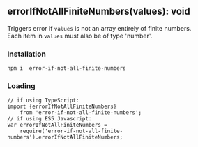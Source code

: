 ## errorIfNotAllFiniteNumbers(values): void

Triggers error if `values` is not an array entirely of finite numbers.  
Each item in `values` must also be of type 'number'.

### Installation
`npm i  error-if-not-all-finite-numbers`

### Loading
```
// if using TypeScript:
import {errorIfNotAllFiniteNumbers} 
    from 'error-if-not-all-finite-numbers';
// if using ES5 Javascript:
var errorIfNotAllFiniteNumbers = 
    require('error-if-not-all-finite-numbers').errorIfNotAllFiniteNumbers;
```
